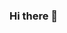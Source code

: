 ### Hi there 👋

<!--
**imeneboualami/imeneboualami** is a ✨ _special_ ✨ repository because its `README.md` (this file) appears on your GitHub profile.

Here are some ideas to get you started:

- 🔭 I’m currently working on ... Javascript 
- 🌱 I’m currently learning ... Javascript
- 👯 I’m looking to collaborate on ... Javascript and JS libraries
- 🤔 I’m looking for help with ... HTML and CSS
- 💬 Ask me about ... Anything !
- 📫 How to reach me: ... [LinkedIn](https://www.linkedin.com/in/imeneboualami/)
- 😄 Pronouns: ... She/Her
- ⚡ Fun fact: ... I'm french but I've never had slugs or frog legs in my life 😨
- 📹 If I'm not coding I'm ... creating content on TikTok, reading books or organizing surprise birthday parties for my friends 🎉
-->
